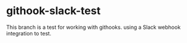 # githook-slack-test

This branch is a test for working with githooks.
using a Slack webhook integration to test.

